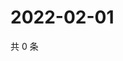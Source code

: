 # 2022-02-01

共 0 条

<!-- BEGIN WEIBO -->
<!-- 最后更新时间 Tue Feb 01 2022 12:10:44 GMT+0800 (China Standard Time) -->

<!-- END WEIBO -->
